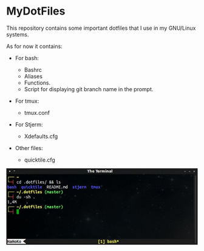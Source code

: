 MyDotFiles
==========

This repository contains some important dotfiles that I use in my GNU/Linux systems.

As for now it contains:

- For bash:
	
	* Bashrc
	* Aliases
	* Functions.
	* Script for displaying git branch name in the prompt.

- For tmux:

	* tmux.conf

- For Stjerm:
	* Xdefaults.cfg

- Other files:
	* quicktile.cfg

![Basic terminal window](.img/screen-terminal.jpg)
